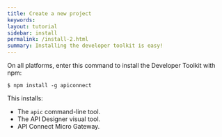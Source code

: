 ```yaml
---
title: Create a new project
keywords:
layout: tutorial
sidebar: install
permalink: /install-2.html
summary: Installing the developer toolkit is easy!
---
```

On all platforms, enter this command to install the Developer Toolkit with npm:

```
$ npm install -g apiconnect
```

This installs:

- The `apic` command-line tool.
- The API Designer visual tool.
- API Connect Micro Gateway.
